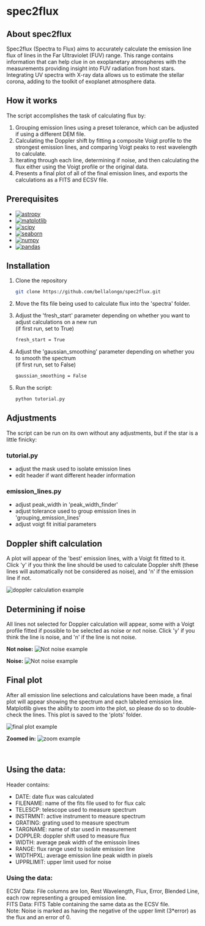 # spec2flux


## About spec2flux
Spec2flux (Spectra to Flux) aims to accurately calculate the emission line flux of lines in the Far Ultraviolet (FUV) range. This range contains information that can help clue in on exoplanetary atmospheres with the measurements providing insight into FUV radiation from host stars. Integrating UV spectra with X-ray data allows us to estimate the stellar corona, adding to the toolkit of exoplanet atmosphere data. 


## How it works
The script accomplishes the task of calculating flux by:
1. Grouping emission lines using a preset tolerance, which can be adjusted if using a different DEM file.
2. Calculating the Doppler shift by fitting a composite Voigt profile to the strongest emission lines, and comparing Voigt peaks to rest wavelength to calculate.
3. Iterating through each line, determining if noise, and then calculating the flux either using the Voigt profile or the original data.
4. Presents a final plot of all of the final emission lines, and exports the calculations as a FITS and ECSV file.


## Prerequisites 
* [![astropy][astropy-pic]][astropy-url]
* [![matplotlib][matplotlib-pic]][matplotlib-url]
* [![scipy][scipy-pic]][scipy-url]
* [![seaborn][seaborn-pic]][seaborn-url]
* [![numpy][numpy-pic]][numpy-url]
* [![pandas][pandas-pic]][pandas-url]


## Installation
1. Clone the repository </br>

   ```sh
   git clone https://github.com/bellalongo/spec2flux.git
   ```
2. Move the fits file being used to calculate flux into the 'spectra' folder.
3. Adjust the 'fresh_start' parameter depending on whether you want to adjust calculations on a new run </br>
   (if first run, set to True)
   ```sh
   fresh_start = True
   ```
3. Adjust the 'gaussian_smoothing' parameter depending on whether you to smooth the spectrum </br>
   (if first run, set to False)
   ```sh
   gaussian_smoothing = False
   ```
5. Run the script:
    ```sh
   python tutorial.py
   ```

## Adjustments
The script can be run on its own without any adjustments, but if the star is a little finicky:
### tutorial.py
* adjust the mask used to isolate emission lines
* edit header if want different header information
### emission_lines.py
* adjust peak_width in 'peak_width_finder'
* adjust tolerance used to group emission lines in 'grouping_emission_lines'
* adjust voigt fit initial parameters
  


## Doppler shift calculation
A plot will appear of the 'best' emission lines, with a Voigt fit fitted to it. Click 'y' if you think the line should be used to calculate Doppler shift (these lines will automatically not be considered as noise), and 'n' if the emission line if not. </br>

![doppler calculation example](https://github.com/bellalongo/spec2flux/blob/main/readme_pics/doppler_calc.png?raw=true)
</br>

## Determining if noise
All lines not selected for Doppler calculation will appear, some with a Voigt profile fitted if possible to be selected as noise or not noise. Click 'y' if you think the line is noise, and 'n' if the line is not noise. </br>

**Not noise:**
![Not noise example](https://github.com/bellalongo/spec2flux/blob/main/readme_pics/not_noise.png?raw=true)
</br>

**Noise:**
![Not noise example](https://github.com/bellalongo/spec2flux/blob/main/readme_pics/noise.png?raw=true)

## Final plot
After all emission line selections and calculations have been made, a final plot will appear showing the spectrum and each labeled emission line. Matplotlib gives the ability to zoom into the plot, so please do so to double-check the lines. This plot is saved to the 'plots' folder. </br>

![final plot example](https://github.com/bellalongo/spec2flux/blob/main/readme_pics/final_plot.png?raw=true)
</br>

**Zoomed in:**
![zoom example](https://github.com/bellalongo/spec2flux/blob/main/readme_pics/zoom.png?raw=true)

</br>

## Using the data:
Header contains:
* DATE: date flux was calculated
* FILENAME: name of the fits file used to for flux calc
* TELESCP: telescope used to measure spectrum
* INSTRMNT: active instrument to measure spectrum
* GRATING: grating used to measure spectrum
* TARGNAME: name of star used in measurement
* DOPPLER: doppler shift used to measure flux
* WIDTH: average peak width of the emissoin lines
* RANGE: flux range used to isolate emission line
* WIDTHPXL: average emission line peak width in pixels
* UPPRLIMIT: upper limit used for noise


### Using the data:
ECSV Data: File columns are Ion, Rest Wavelength, Flux, Error, Blended Line, each row representing a grouped emission line.  <br />
FITS Data: FITS Table containing the same data as the ECSV file. <br />
Note: Noise is marked as having the negative of the upper limit (3*error) as the flux and an error of 0. <br />


  





[astropy-url]: https://astropy.org/
[astropy-pic]: https://img.shields.io/badge/astropy-red?style=for-the-badge
[matplotlib-url]: https://matplotlib.org/stable/index.html
[matplotlib-pic]: https://img.shields.io/badge/matplotlib-orange?style=for-the-badge
[scipy-url]: https://scipy.org/
[scipy-pic]: https://img.shields.io/badge/scipy-yellow?style=for-the-badge
[seaborn-url]: https://seaborn.pydata.org/
[seaborn-pic]: https://img.shields.io/badge/seaborn-green?style=for-the-badge
[numpy-url]: https://numpy.org/doc/
[numpy-pic]: https://img.shields.io/badge/numpy-blue?style=for-the-badge
[pandas-url]: https://pandas.pydata.org/docs/
[pandas-pic]: https://img.shields.io/badge/pandas-purple?style=for-the-badge
